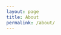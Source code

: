 ```yaml
---
layout: page
title: About
permalink: /about/
---
```

<style>
html #masthead span {
	color: white;
	transition: transform 0.5s ease; /* Smooth transform transitions */
}

html #masthead span:hover {
	color: white;
	transform: scale(1.05); /* Makes the element 10% larger */
}

.navicon-button{
	background-color: black;
}
.navicon {
	background: white;
}
.navicon::before{
	background: white;
}
.navicon::after{
	background: white;
}

html #masthead {
  white-space: nowrap;
  border-bottom: 2px solid black;
  background-color: black;
}

</style>